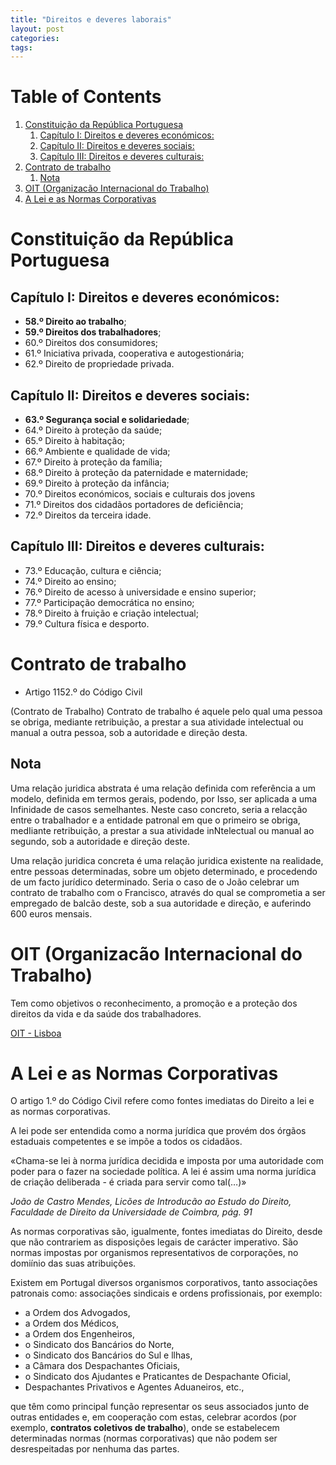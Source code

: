 ```yaml
---
title: "Direitos e deveres laborais"
layout: post
categories: 
tags: 
---
```



# Table of Contents

1.  [Constituição da República Portuguesa](#orgff5238a)
    1.  [Capítulo I:  Direitos e deveres económicos:](#org1a07de8)
    2.  [Capítulo II: Direitos e deveres sociais:](#org559ae7e)
    3.  [Capítulo III: Direitos e deveres culturais:](#orga7f01a0)
2.  [Contrato de trabalho](#org45a2d24)
    1.  [Nota](#org2892d89)
3.  [OIT (Organizacão Internacional do Trabalho)](#orgd9544df)
4.  [A Lei e as Normas Corporativas](#orgbbeea71)


<a id="orgff5238a"></a>

# Constituição da República Portuguesa


<a id="org1a07de8"></a>

## Capítulo I:  Direitos e deveres económicos:

-   **58.º Direito ao trabalho**;
-   **59.º Direitos dos trabalhadores**;
-   60.º Direitos dos consumidores;
-   61.º Iniciativa privada, cooperativa e autogestionária;
-   62.º Direito de propriedade privada.


<a id="org559ae7e"></a>

## Capítulo II: Direitos e deveres sociais:

-   **63.º Segurança social e solidariedade**;
-   64.º Direito à proteção da saúde;
-   65.º Direito à habitação;
-   66.º Ambiente e qualidade de vida;
-   67.º Direito à proteção da família;
-   68.º Direito à proteção da paternidade e maternidade;
-   69.º Direito à proteção da infância;
-   70.º Direitos económicos, sociais e culturais dos jovens
-   71.º Direitos dos cidadãos portadores de deficiência;
-   72.º Direitos da terceira idade.


<a id="orga7f01a0"></a>

## Capítulo III: Direitos e deveres culturais:

-   73.º Educação, cultura e ciência;
-   74.º Direito ao ensino;
-   76.º Direito de acesso à universidade e ensino superior;
-   77.º Participação democrática no ensino;
-   78.º Direito à fruição e criação intelectual;
-   79.º Cultura física e desporto.


<a id="org45a2d24"></a>

# Contrato de trabalho

-   Artigo 1152.º do Código Civil

(Contrato de Trabalho)
Contrato de trabalho é aquele pelo qual uma pessoa se obriga, mediante retribuição, a prestar a sua atividade intelectual ou manual a outra pessoa, sob a autoridade e direção desta.


<a id="org2892d89"></a>

## Nota

Uma relação juridica abstrata é uma relação definida com referência a um modelo, definida em termos gerais, podendo, por Isso, ser aplicada a uma Infinidade de casos semelhantes. Neste caso concreto, seria a relacção
entre o trabalhador e a entidade patronal em que o primeiro se obriga, medIiante retribuição, a prestar a sua atividade inNtelectual ou manual ao segundo, sob a autoridade e direção deste.

Uma relação juridica concreta é uma relação juridica existente na realidade, entre pessoas determinadas, sobre um objeto determinado, e procedendo de um facto jurídico determinado. Seria o caso de o João celebrar um contrato de trabalho com o Francisco, através do qual se comprometia a ser empregado de balcão deste, sob a sua autoridade e direção, e auferindo 600 euros mensais.


<a id="orgd9544df"></a>

# OIT (Organizacão Internacional do Trabalho)

Tem como objetivos o reconhecimento, a promoção e a proteção dos direitos da
vida e da saúde dos trabalhadores.

[OIT - Lisboa](https://www.ilo.org/lisbon/lang--pt/index.htm)


<a id="orgbbeea71"></a>

# A Lei e as Normas Corporativas

O artigo 1.º do Código Civil refere como fontes imediatas do Direito a lei e as normas corporativas.

A lei pode ser entendida como a norma jurídica que provém dos órgãos estaduais
competentes e se impõe a todos os cidadãos.

«Chama-se lei à norma jurídica decidida e imposta por uma autoridade com
poder para o fazer na sociedade política. A lei é assim uma norma jurídica de criação deliberada - é criada para servir como tal(&#x2026;)»

*João de Castro Mendes, Licões de Introducão ao Estudo do Direito, Faculdade de Direito da Universidade de Coimbra, pág. 91*

As normas corporativas são, igualmente, fontes imediatas do Direito, desde que
não contrariem as disposições legais de carácter imperativo. São normas impostas por organismos representativos de corporações, no domiínio das suas atribuições.

Existem em Portugal diversos organismos corporativos, tanto associações patronais como: associações sindicais e ordens profissionais, por exemplo:

-   a Ordem dos Advogados,
-   a Ordem dos Médicos,
-   a Ordem dos Engenheiros,
-   o Sindicato dos Bancários do Norte,
-   o Sindicato dos Bancários do Sul e llhas,
-   a Câmara dos Despachantes Oficiais,
-   o Sindicato dos Ajudantes e Praticantes de Despachante Oficial,
-   Despachantes Privativos e Agentes Aduaneiros, etc.,

que têm como principal função representar os seus associados junto de outras entidades e, em cooperação com estas, celebrar acordos (por exemplo, **contratos coletivos de trabalho**), onde se estabelecem determinadas normas (normas corporativas) que não podem ser desrespeitadas por nenhuma das partes.
